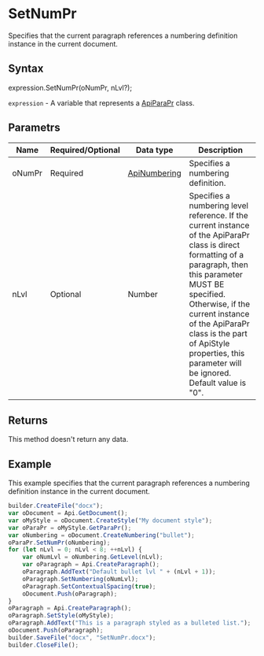 # SetNumPr

Specifies that the current paragraph references a numbering definition instance in the current document.

## Syntax

expression.SetNumPr(oNumPr, nLvl?);

`expression` - A variable that represents a [ApiParaPr](../ApiParaPr.md) class.

## Parametrs

| **Name** | **Required/Optional** | **Data type** | **Description** |
| ------------- | ------------- | ------------- | ------------- |
| oNumPr | Required | [ApiNumbering](../../ApiNumbering/ApiNumbering.md) | Specifies a numbering definition. |
| nLvl | Optional | Number | Specifies a numbering level reference. If the current instance of the ApiParaPr class is direct formatting of a paragraph, then this parameter MUST BE specified. Otherwise, if the current instance of the ApiParaPr class is the part of ApiStyle properties, this parameter will be ignored. Default value is "0". |

## Returns

This method doesn't return any data.

## Example

This example specifies that the current paragraph references a numbering definition instance in the current document.

```javascript
builder.CreateFile("docx");
var oDocument = Api.GetDocument();
var oMyStyle = oDocument.CreateStyle("My document style");
var oParaPr = oMyStyle.GetParaPr();
var oNumbering = oDocument.CreateNumbering("bullet");
oParaPr.SetNumPr(oNumbering);
for (let nLvl = 0; nLvl < 8; ++nLvl) {
	var oNumLvl = oNumbering.GetLevel(nLvl);
	var oParagraph = Api.CreateParagraph();
	oParagraph.AddText("Default bullet lvl " + (nLvl + 1));
	oParagraph.SetNumbering(oNumLvl);
	oParagraph.SetContextualSpacing(true);
	oDocument.Push(oParagraph);
}
oParagraph = Api.CreateParagraph();
oParagraph.SetStyle(oMyStyle);
oParagraph.AddText("This is a paragraph styled as a bulleted list.");
oDocument.Push(oParagraph);
builder.SaveFile("docx", "SetNumPr.docx");
builder.CloseFile();
```